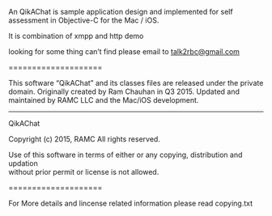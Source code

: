 An QikAChat is sample application design and implemented for self assessment in Objective-C for the Mac / iOS.

It is combination of xmpp and http demo

looking for some thing can’t find please email to talk2rbc@gmail.com

====================

This software “QikAChat” and its classes files are released under the private domain.
Originally created by Ram Chauhan in Q3 2015.
Updated and maintained by RAMC LLC and the Mac/iOS development.

------------------------------------------------------------

QikAChat  

Copyright (c) 2015, RAMC 
All rights reserved.

Use of this software in terms of either or any copying, distribution and updation 	   
without prior permit or license is not allowed.

====================

For More details and lincense related information please read
copying.txt



